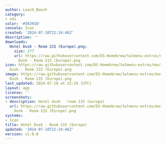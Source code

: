 ```yaml
---
author: Leach_Beech
category:
- nds
color: '#583918'
console: Icon
created: '2024-07-10T22:24:46Z'
description: ''
downloads:
  Hotel Dusk - Room 215 (Europe).png:
    size: 277
    url: https://raw.githubusercontent.com/DS-Homebrew/twlmenu-extras/master/_nds/TWiLightMenu/icons/Hotel
      Dusk - Room 215 (Europe).png
icon: https://raw.githubusercontent.com/DS-Homebrew/twlmenu-extras/master/_nds/TWiLightMenu/icons/Hotel
  Dusk - Room 215 (Europe).png
image: https://raw.githubusercontent.com/DS-Homebrew/twlmenu-extras/master/_nds/TWiLightMenu/icons/Hotel
  Dusk - Room 215 (Europe).png
last_updated: 2024-07-10 at 22:24 (UTC)
layout: app
license: ''
screenshots:
- description: Hotel dusk   room 215 (europe)
  url: https://raw.githubusercontent.com/DS-Homebrew/twlmenu-extras/master/_nds/TWiLightMenu/icons/Hotel
    Dusk - Room 215 (Europe).png
systems:
- Icon
title: Hotel Dusk - Room 215 (Europe)
updated: '2024-07-10T22:24:46Z'
version: v1.0.0
---
```

